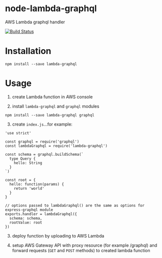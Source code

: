 # node-lambda-graphql
AWS Lambda graphql handler

[![Build Status](https://travis-ci.org/jakubknejzlik/node-lambda-graphql.svg?branch=master)](https://travis-ci.org/jakubknejzlik/node-lambda-graphql)

# Installation

```npm install --save lambda-graphql```

# Usage

1) create Lambda function in AWS console

2) install `lambda-graphql` and `graphql` modules

```npm install --save lambda-graphql graphql```

3) create `index.js`...for example:

```
'use strict'

const graphql = require('graphql')
const lambdaGraphql = require('lambda-graphql')

const schema = graphql.buildSchema(`
  type Query {
    hello: String
  }
`)

const root = {
  hello: function(params) {
    return 'world'
  }
}

// options passed to lambdaGraphql() are the same as options for express-graphql module
exports.handler = lambdaGraphql({
  schema: schema,
  rootValue: root
})
```

3) deploy function by uploading to AWS Lambda

4) setup AWS Gateway API with proxy resource (for example /graphql) and forward requests (`GET` and `POST` methods) to created lambda function
